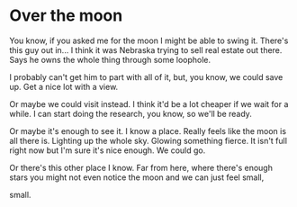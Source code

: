 # Over the moon

You know,
if you asked me for the moon
I might be able to swing it.
There's this guy out in...
I think it was Nebraska
trying to sell real estate out there.
Says he owns the whole thing through some loophole.

I probably can't get him to part with all of it,
but, you know, we could save up.
Get a nice lot with a view.

Or maybe we could visit instead.
I think it'd be a lot cheaper if we wait for a while.
I can start doing the research, you know,
so we'll be ready.

Or maybe it's enough to see it.
I know a place.
Really feels like the moon is all there is.
Lighting up the whole sky.
Glowing something fierce.
It isn't full right now
but I'm sure it's nice enough.
We could go.

Or there's this other place I know.
Far from here,
where there's enough stars
you might not even notice the moon
and we can just feel
small,

small.
